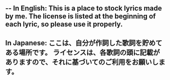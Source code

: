 --
In English: 
This is a place to stock lyrics made by me.
The license is listed at the beginning of each lyric, so please use it properly.
--
In Japanese: 
ここは、自分が作詞した歌詞を貯めてある場所です。
ライセンスは、各歌詞の頭に記載がありますので、それに基づいてのご利用をお願いします。
--
